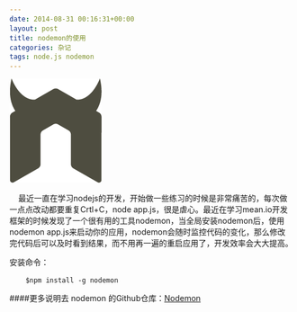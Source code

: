 ```yaml
---
date: 2014-08-31 00:16:31+00:00
layout: post
title: nodemon的使用
categories: 杂记
tags: node.js nodemon
---
```


![](/album/develop/nodemon.png)

&nbsp;&nbsp;&nbsp;&nbsp;最近一直在学习nodejs的开发，开始做一些练习的时候是非常痛苦的，每次做一点点改动都要重复Crtl+C，node app.js，很是虐心。最近在学习mean.io开发框架的时候发现了一个很有用的工具nodemon，当全局安装nodemon后，使用nodemon app.js来启动你的应用，nodemon会随时监控代码的变化，那么修改完代码后可以及时看到结果，而不用再一遍的重启应用了，开发效率会大大提高。

安装命令：

        $npm install -g nodemon

####更多说明去 nodemon 的Github仓库：[Nodemon](https://github.com/remy/nodemon)